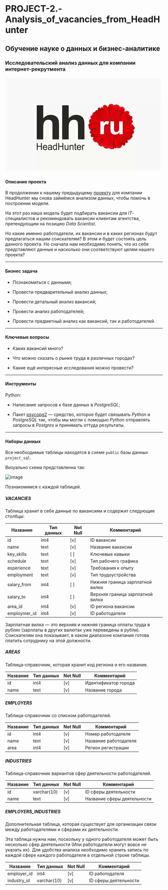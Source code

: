 # PROJECT-2.-Analysis_of_vacancies_from_HeadHunter
## Обучение науке о данных и бизнес-аналитике
### Исследовательский анализ данных для компании интернет-рекрутмента

![image](https://raw.githubusercontent.com/AndreyRysistov/DatasetsForPandas/main/hh%20label.jpg)

#### Описание проекта 

В продолжении к нашему предыдущему [проекту](https://github.com/LevFomichev/PROJECT-1.-Analysis_of_resumes_from_HeadHunter) для компании HeadHunter мы снова займёмся анализом данных, чтобы помочь в построении модели.

На этот раз наша модель будет подбирать вакансии для *IT*-специалистов и рекомендовать вакансии клиентам агентства, претендующим на позицию *Data Scientist*.

Но какие именно работодатели, их вакансии и в каких регионах будут предлагаться нашим соискателям? В этом и будет состоять цель данного проекта. Но сначала нам необходимо понять, что из себя представляют данные и насколько они соответствуют целям нашего проекта?

---

#### Бизнес задача

* Познакомиться с данными;

* Провести предварительный анализ данных;

* Провести детальный анализ вакансий;

* Провести анализ работодателей;

* Провести предметный анализ как вакансий, так и работодателей.

---

#### Ключевые вопросы

* Каких вакансий много?

* Что можно сказать о рынке труда в различных городах?

* Какие ещё интересные исследования можно провести?

---

#### Инструменты 
Python:
 * Написание запросов к базе данных в *PostgreSQL*;

 * Пакет [psycopg2](https://www.psycopg.org/docs/) — средство, которое будет связывать *Python* и *PostgreSQL* так, чтобы мы могли с помощью *Python* отправлять запросы в *Postgres* и принимать оттуда результаты.

---

#### Наборы данных

Все необходимые таблицы находятся в схеме `public` базы данных `project_sql`.

Визуально схема представленна так:

![image](https://lms.skillfactory.ru/asset-v1:SkillFactory+DST-3.0+28FEB2021+type@asset+block@SQL_pj2_2_1.png)

Познакомимся с каждой таблицей.

##### **VACANCIES**

Таблица хранит в себе данные по вакансиям и содержит следующие столбцы:

| Название | Тип данных | Not Null | Комментарий |
|---|---|---|---|
| id | int4 | [v] | ID вакансии |
| name | text | [v] | Название вакансии |
| key_skills | text | [ ] | Ключевые навыки |
| schedule | text | [v] | Тип рабочего графика |
| experience | text | [v] | Требования к опыту |
| employment | text | [v] | Тип трудоустройства |
| salary_from | int4 | [ ] | Нижняя граница зарплатной вилки |
| salary_to | int4 | [ ] | Верхняя граница зарплатной вилки |
| area_id | int4 | [v] | ID региона вакансии |
| employmer_id | int4 | [v] | ID работодателя |

Зарплатная вилка — это верхняя и нижняя граница оплаты труда в рублях (зарплаты в других валютах уже переведены в рубли). Соискателям она показывает, в каком диапазоне компания готова платить сотруднику на этой должности.

##### **AREAS**

Таблица-справочник, которая хранит код региона и его название.

| Название | Тип данных | Not Null | Комментарий |
|---|---|---|---|
| id | int4 | [v] | Идентификатор города |
| name | text | [v] | Название города |

##### **EMPLOYERS**

Таблица-справочник со списком работодателей.

| Название | Тип данных | Not Null | Комментарий |
|---|---|---|---|
| id | int4 | [v] | Номер работодателя |
| name | text | [v] | Название работодателя |
| area | int4 | [v] | Регион регистрации |

##### **INDUSTRIES**

Таблица-справочник вариантов сфер деятельности работодателей.

| Название | Тип данных | Not Null | Комментарий |
|---|---|---|---|
| id | varchar(10) | [v] | ID сферы деятельности |
| name | text | [v] | Название сферы деятельности |

##### **EMPLOYERS_INDUSTRIES**

Дополнительная таблица, которая существует для организации связи между работодателями и сферами их деятельности.

Эта таблица нужна нам, поскольку у одного работодателя может быть несколько сфер деятельности (Или работодатели могут вовсе не указать их). Для удобства анализа необходимо хранить запись по каждой сфере каждого работодателя в отдельной строке таблицы.

| Название | Тип данных | Not Null | Комментарий |
|---|---|---|---|
| employer_id | int4 | [v] | ID работодателя |
| industry_id | varchar(10) | [v] | ID сферы деятельности |